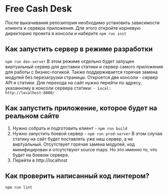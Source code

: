 # Free Cash Desk

После выкачивания репозитория необходимо установить зависимости клиента и сервера приложения. Для этого откройте корневую директорию проекта в консоли и наберите ```npm run init```

## Как запустить сервер в режиме разработки
```npm run dev-server```
В этом режиме отдельно будет запущен виртуальный сервер для доставки статики и сервер самого приложения для работы с бизнес-логикой. Также поддерживается горячая замена модулей без перезагрузки страницы.
Откроется две консоли - сервер API и статики. Для перехода на сайт нужно перейти по адресу, указанному в консоли сервера статики:
```- Local:   http://localhost:8080/```

## Как запустить приложение, которое будет на реальном сайте
1. Нужно собрать и подготовить клиент - ```npm run build```
2. Нужно запустить боевой сервер - ```npm run prod-server```
В этом случае статику на сайт будет поставлять уже наш сервер, а не виртуальный. Отсутствует горячая замена модулей, код минифицирован и отсутствуют source maps. Но это именно то, что будет на боевом сервере.
3. Перейти в http://localhost

## Как проверить написанный код линтером?
```npm run lint```